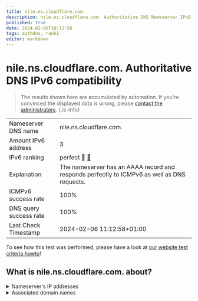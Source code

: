 ```yaml
---
title: nile.ns.cloudflare.com.
description: nile.ns.cloudflare.com. Authoritative DNS Nameserver IPv6 compatibility
published: true
date: 2024-02-06T10:12:58
tags: authdns, rank1
editor: markdown
---
```


# nile.ns.cloudflare.com. Authoritative DNS IPv6 compatibility

> The results shown here are accumulated by automation. If you're convinced the displayed data is wrong, please [contact the administrators](/howto/chat). 
{.is-info}




|   |   |
| - | - |
| Nameserver DNS name | nile.ns.cloudflare.com.
| Amount IPv6 address | 3
| IPv6 ranking | perfect :1st_place_medal: [🔗](/howto/ranking) |
| Explanation | The nameserver has an AAAA record and responds perfectly to ICMPv6 as well as DNS requests. |
| ICMPv6 success rate | 100%|
| DNS query success rate | 100% |
| Last Check Timestamp | 2024-02-06 11:12:58+01:00 |

To see how this test was performed, please have a look at [our website test criteria howto](/howto/testcriteria/authdns)!


## What is nile.ns.cloudflare.com. about?




<details>
<summary>Nameserver's IP addresses</summary>

2803:f800:50::6ca2:c1d6

2a06:98c1:50::ac40:21d6

2606:4700:58::adf5:3bd6

</details>



<details>
<summary>Associated domain names</summary>

namu.wiki

</details>
